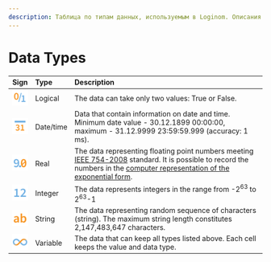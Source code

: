 ```yaml
---
description: Таблица по типам данных, используемым в Loginom. Описания типов и их ключевые особенности. Границы допустимых значений.
---
```

# Data Types

| Sign | Type | Description |
| :--------: | :------ | :------ |
| ![](./../images/icons/common/data-types/boolean_default.svg) | Logical | The data can take only two values: True or False. |
| ![](./../images/icons/common/data-types/datetime_default.svg) | Date/time | Data that contain information on date and time. Minimum date value - 30.12.1899 00:00:00, maximum - 31.12.9999 23:59:59.999 (accuracy: 1 ms). |
| ![](./../images/icons/common/data-types/float_default.svg) | Real | The data representing floating point numbers meeting [IEEE 754-2008](https://ru.wikipedia.org/wiki/IEEE_754-2008) standard. It is possible to record the numbers in the [computer representation of the exponential form](https://ru.wikipedia.org/wiki/Экспоненциальная_запись). |
| ![](./../images/icons/common/data-types/integer_default.svg) | Integer | The data represents integers in the range from -2<sup>63</sup> to 2<sup>63</sup>-1 |
| ![](./../images/icons/common/data-types/string_default.svg) | String | The data representing random sequence of characters (string). The maximum string length constitutes 2,147,483,647 characters. |
| ![](./../images/icons/common/data-types/variant_default.svg) | Variable | The data that can keep all types listed above. Each cell keeps the value and data type. |
